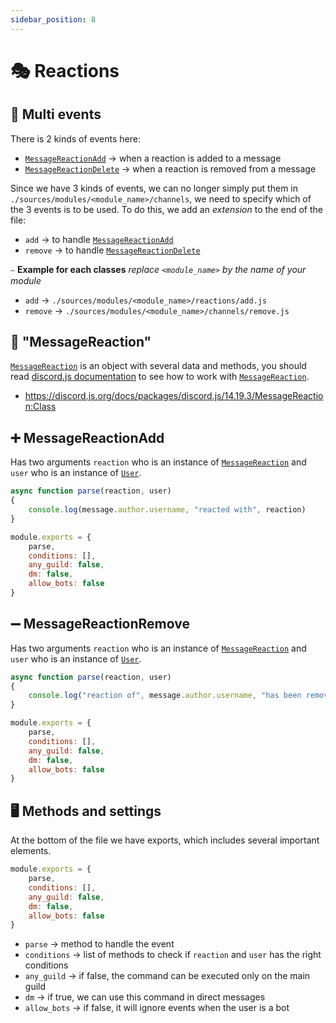 ```yaml
---
sidebar_position: 8
---
```

# 🎭 Reactions

## 🎊 Multi events

There is 2 kinds of events here:
- [` MessageReactionAdd `](https://discord.js.org/docs/packages/discord.js/14.19.3/Client:Class#messageReactionAdd) → when a reaction is added to a message
- [` MessageReactionDelete `](https://discord.js.org/docs/packages/discord.js/14.19.3/Client:Class#messageReactionDelete) → when a reaction is removed from a message

Since we have 3 kinds of events, we can no longer simply put them in ` ./sources/modules/<module_name>/channels `,
we need to specify which of the 3 events is to be used. To do this, we add an *extension* to the end of the file: 
- ` add ` → to handle [` MessageReactionAdd `](https://discord.js.org/docs/packages/discord.js/14.19.3/Client:Class#messageReactionAdd)
- ` remove ` → to handle [` MessageReactionDelete `](https://discord.js.org/docs/packages/discord.js/14.19.3/Client:Class#messageReactionDelete)

⎯ **Example for each classes**
*replace ` <module_name> ` by the name of your module*
- ` add ` → ` ./sources/modules/<module_name>/reactions/add.js `
- ` remove ` → ` ./sources/modules/<module_name>/channels/remove.js `

## 🤔 "MessageReaction"

[` MessageReaction `](https://discord.js.org/docs/packages/discord.js/14.19.3/MessageReaction:Class) is an object with several data and methods, you should read 
[discord.js documentation](https://discord.js.org/docs/) to see
how to work with [` MessageReaction `](https://discord.js.org/docs/packages/discord.js/14.19.3/MessageReaction:Class).

- https://discord.js.org/docs/packages/discord.js/14.19.3/MessageReaction:Class

## ➕ MessageReactionAdd

Has two arguments ` reaction ` who is an instance of [` MessageReaction `](https://discord.js.org/docs/packages/discord.js/14.19.3/MessageReaction:Class)
and ` user ` who is an instance of [` User `](https://discord.js.org/docs/packages/discord.js/14.19.3/User:Class).
```js
async function parse(reaction, user)
{
	console.log(message.author.username, "reacted with", reaction)
}

module.exports = {
	parse,
	conditions: [],
	any_guild: false,
	dm: false,
	allow_bots: false
}
```

## ➖ MessageReactionRemove

Has two arguments ` reaction ` who is an instance of [` MessageReaction `](https://discord.js.org/docs/packages/discord.js/14.19.3/MessageReaction:Class)
and ` user ` who is an instance of [` User `](https://discord.js.org/docs/packages/discord.js/14.19.3/User:Class).
```js
async function parse(reaction, user)
{
	console.log("reaction of", message.author.username, "has been removed", reaction)
}

module.exports = {
	parse,
	conditions: [],
	any_guild: false,
	dm: false,
	allow_bots: false
}
```
## 🖥️ Methods and settings

At the bottom of the file we have exports, which includes several important elements.
```js
module.exports = {
	parse,
	conditions: [],
	any_guild: false,
	dm: false,
	allow_bots: false
}
```

- ` parse ` → method to handle the event
- ` conditions ` → list of methods to check if ` reaction ` and ` user ` has the right conditions
- ` any_guild ` →  if false, the command can be executed only on the main guild
- ` dm ` →  if true, we can use this command in direct messages
- ` allow_bots ` →  if false, it will ignore events when the user is a bot